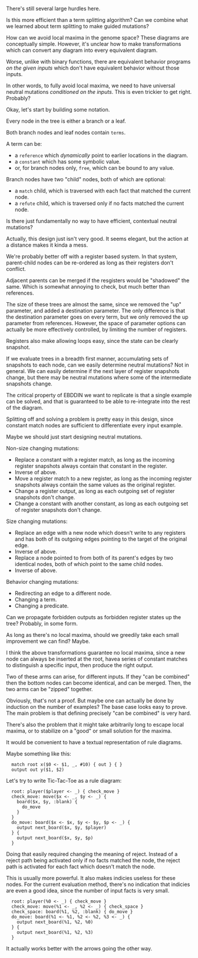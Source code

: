 There's still several large hurdles here.

Is this more efficient than a term splitting algorithm? Can we combine what we
learned about term splitting to make guided mutations?

How can we avoid local maxima in the genome space? These diagrams are
conceptually simple. However, it's unclear how to make transformations which
can convert any diagram into every equivalent diagram.

Worse, unlike with binary functions, there are equivalent behavior programs *on
the given inputs* which don't have equivalent behavior without those inputs.

In other words, to fully avoid local maxima, we need to have universal neutral
mutations *conditioned on the inputs*. This is even trickier to get right. Probably?

Okay, let's start by building some notation.

Every node in the tree is either a branch or a leaf.

Both branch nodes and leaf nodes contain `terms`.

A term can be:
 - a `reference` which *dynamically* point to earlier locations in the diagram. 
 - a `constant` which has some symbolic value.
 - or, for branch nodes only, `free`, which can be bound to any value.

Branch nodes have two "child" nodes, both of which are optional:
 - a `match` child, which is traversed with each fact that matched the current node.
 - a `refute` child, which is traversed only if no facts matched the current node.


Is there just fundamentally no way to have efficient, contextual neutral mutations?

Actually, this design just isn't very good. It seems elegant, but the action at
a distance makes it kinda a mess.

We're probably better off with a register based system. In that system,
parent-child nodes can be re-ordered as long as their registers don't conflict.

Adjacent parents can be merged if the resgisters would be "shadowed" the same.
Which is somewhat annoying to check, but much better than references.

The size of these trees are almost the same, since we removed the "up"
parameter, and added a destination parameter. The only difference is that the
destination parameter goes on every term, but we only removed the up parameter
from references. However, the space of parameter options can actually be more
effectively controlled, by limiting the number of registers.

Registers also make allowing loops easy, since the state can be clearly snapshot.

If we evaluate trees in a breadth first manner, accumulating sets of snapshots
to each node, can we easily determine neutral mutations? Not in general. We can
easily determine if the next layer of register snapshots change, but there may
be neutral mutations where some of the intermediate snapshots change.

The critical property of EBDDIN we want to replicate is that a single example
can be solved, and that is guaranteed to be able to re-integrate into the rest
of the diagram.

Splitting off and solving a problem is pretty easy in this design, since
constant match nodes are sufficient to differentiate every input example.

Maybe we should just start designing neutral mutations.

Non-size changing mutations:
 - Replace a constant with a register match, as long as the incoming register
   snapshots always contain that constant in the register.
 - Inverse of above.
 - Move a register match to a new register, as long as the incoming register
   snapshots always contain the same values as the original register.
 - Change a register output, as long as each outgoing set of register snapshots
   don't change.
 - Change a constant with another constant, as long as each outgoing set of
   register snapshots don't change.

Size changing mutations:
 - Replace an edge with a new node which doesn't write to any registers and has
   both of its outgoing edges pointing to the target of the original edge.
 - Inverse of above.
 - Replace a node pointed to from both of its parent's edges by two identical
   nodes, both of which point to the same child nodes.
 - Inverse of above.

Behavior changing mutations:
 - Redirecting an edge to a different node.
 - Changing a term.
 - Changing a predicate.

Can we propagate forbidden outputs as forbidden register states up the tree?
Probably, in some form.

As long as there's no local maxima, should we greedily take each small
improvement we can find? Maybe.

I think the above transformations guarantee no local maxima, since a new node
can always be inserted at the root, havea series of constant matches to
distinguish a specific input, then produce the right output.

Two of these arms can arise, for different inputs. If they "can be combined"
then the bottom nodes can become identical, and can be merged. Then, the two
arms can be "zipped" together.

Obviously, that's not a proof. But maybe one can actually be done by induction
on the number of examples? The base case looks easy to prove. The main problem
is that defining precisely "can be combined" is very hard.

There's also the problem that it might take arbitrarily long to escape local
maxima, or to stabilize on a "good" or small solution for the maxima.

It would be convenient to have a textual representation of rule diagrams.

Maybe something like this:

```
  match root x($0 <- $1, _, #10) { out } { }
  output out y($1, $2)
```

Let's try to write Tic-Tac-Toe as a rule diagram:

```
  root: player($player <- _) { check_move }
  check_move: move($x <- _, $y <- _) {
    board($x, $y, :blank) {
      do_move
    }
  }
  do_move: board($x <- $x, $y <- $y, $p <- _) {
    output next_board($x, $y, $player)
  } {
    output next_board($x, $y, $p)
  }
```

Doing that easily required changing the meaning of reject. Instead of a reject
path being activated only if no facts matched the node, the reject path is
activated for each fact which doesn't match the node.

This is usually more powerful. It also makes indicies useless for these nodes.
For the current evaluation method, there's no indication that indicies are even
a good idea, since the number of input facts is very small.


```
  root: player(%0 <- _) { check_move }
  check_move: move(%1 <- _, %2 <- _) { check_space }
  check_space: board(%1, %2, :blank) { do_move }
  do_move: board(%1 <- %1, %2 <- %2, %3 <- _) {
    output next_board(%1, %2, %0)
  } {
    output next_board(%1, %2, %3)
  }
```

It actually works better with the arrows going the other way.


